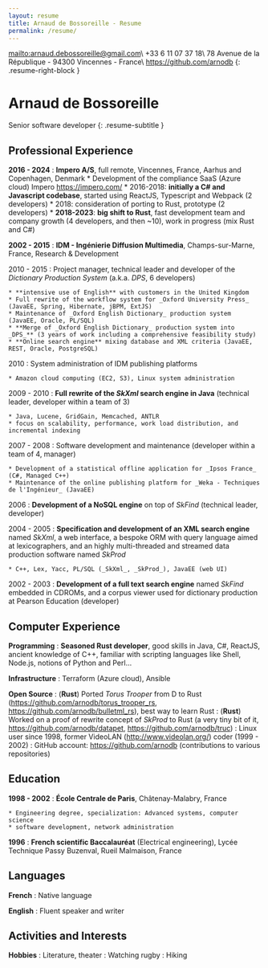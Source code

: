 ```yaml
---
layout: resume
title: Arnaud de Bossoreille - Resume
permalink: /resume/
---
```


<mailto:arnaud.debossoreille@gmail.com>\\
+33 6 11 07 37 18\\
78 Avenue de la République - 94300 Vincennes - France\\
<https://github.com/arnodb>
{: .resume-right-block }

**Arnaud de Bossoreille**
=========================

Senior software developer
{: .resume-subtitle }

Professional Experience
-----------------------

**2016 - 2024**
:   **Impero A/S**, full remote, Vincennes, France, Aarhus and Copenhagen, Denmark
    * Development of the compliance SaaS (Azure cloud) Impero <https://impero.com/>
    * 2016-2018: **initially a C# and Javascript codebase**, started using ReactJS, Typescript and Webpack (2 developers)
    * 2018: consideration of porting to Rust, prototype (2 developers)
    * **2018-2023**: **big shift to Rust**, fast development team and company growth (4 developers, and then ~10), work in progress (mix Rust and C#)

**2002 - 2015**
:   **IDM - Ingénierie Diffusion Multimedia**, Champs-sur-Marne, France, Research & Development

2010 - 2015
:   Project manager, technical leader and developer of the _Dictionary Production System_ (a.k.a. _DPS_, 6 developers)

    * **intensive use of English** with customers in the United Kingdom
    * Full rewrite of the workflow system for _Oxford University Press_ (JavaEE, Spring, Hibernate, jBPM, ExtJS)
    * Maintenance of _Oxford English Dictionary_ production system (JavaEE, Oracle, PL/SQL)
    * **Merge of _Oxford English Dictionary_ production system into _DPS_** (3 years of work including a comprehensive feasibility study)
    * **Online search engine** mixing database and XML criteria (JavaEE, REST, Oracle, PostgreSQL)

2010
:   System administration of IDM publishing platforms

    * Amazon cloud computing (EC2, S3), Linux system administration

2009 - 2010
:   **Full rewrite of the _SkXml_ search engine in Java** (technical leader, developer within a team of 3)

    * Java, Lucene, GridGain, Memcached, ANTLR
    * focus on scalability, performance, work load distribution, and incremental indexing

2007 - 2008
:   Software development and maintenance (developer within a team of 4, manager)

    * Development of a statistical offline application for _Ipsos France_ (C#, Managed C++)
    * Maintenance of the online publishing platform for _Weka - Techniques de l'Ingénieur_ (JavaEE)

2006
:   **Development of a NoSQL engine** on top of _SkFind_ (technical leader, developer)

2004 - 2005
:   **Specification and development of an XML search engine** named _SkXml_, a web interface, a bespoke ORM with query language aimed at lexicographers, and an highly multi-threaded and streamed data production software named _SkProd_

    * C++, Lex, Yacc, PL/SQL (_SkXml_, _SkProd_), JavaEE (web UI)

2002 - 2003
:   **Development of a full text search engine** named _SkFind_ embedded in CDROMs, and a corpus viewer used for dictionary production at Pearson Education (developer)

Computer Experience
-------------------

**Programming**
:   **Seasoned Rust developer**, good skills in Java, C#, ReactJS, ancient knowledge of C++, familiar with scripting languages like Shell, Node.js, notions of Python and Perl...

**Infrastructure**
: Terraform (Azure cloud), Ansible

**Open Source**
:   (**Rust**) Ported _Torus Trooper_ from D to Rust (<https://github.com/arnodb/torus_trooper_rs>, <https://github.com/arnodb/bulletml_rs>), best way to learn Rust
:   (**Rust**) Worked on a proof of rewrite concept of _SkProd_ to Rust (a very tiny bit of it, <https://github.com/arnodb/datapet>, <https://github.com/arnodb/truc>)
:   Linux user since 1998, former VideoLAN (<http://www.videolan.org/>) coder (1999 - 2002)
:   GitHub account: <https://github.com/arnodb> (contributions to various repositories)


Education
---------

**1998 - 2002**
: **École Centrale de Paris**, Châtenay-Malabry, France

    * Engineering degree, specialization: Advanced systems, computer science
    * software development, network administration

**1996**
:   **French scientific Baccalauréat** (Electrical engineering), Lycée Technique Passy Buzenval, Rueil Malmaison, France

Languages
---------

**French**
:   Native language

**English**
:   Fluent speaker and writer

Activities and Interests
------------------------

**Hobbies**
: Literature, theater
: Watching rugby
: Hiking

